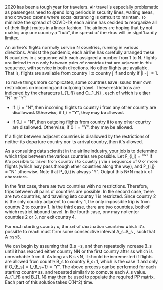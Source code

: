 2020 has been a tough year for travelers. Air travel is especially problematic as passengers need to spend long periods in security lines, waiting areas, and crowded cabins where social distancing is difficult to maintain.
To minimize the spread of COVID-19, each airline has decided to reorganize all of their flight routes in a linear fashion. The airlines are hoping that by not making any one country a "hub", the spread of the virus will be significantly limited.

An airline's flights normally service N countries, running in various directions. Amidst the pandemic, each airline has carefully arranged these N countries in a sequence with each assigned a number from 1 to N. Flights are limited to run only between pairs of countries that are adjacent in this sequence, with service in both directions. No other flights are available. That is, flights are available from country i to country j if and only if |i - j| = 1.

To make things more complicated, some countries have issued their own restrictions on incoming and outgoing travel. These restrictions are indicated by the characters I_{1..N} and O_{1..N} , each of which is either "N" or "Y”:

- If I_i = "N", then incoming flights to country i from any other country are disallowed. Otherwise, if I_i = "Y", they may be allowed.

- If O_i = "N", then outgoing flights from country ii to any other country are disallowed. Otherwise, if O_i = "Y", they may be allowed.

If a flight between adjacent countries is disallowed by the restrictions of neither its departure country nor its arrival country, then it's allowed.

As a consulting data scientist in the airline industry, your job is to determine which trips between the various countries are possible. Let P_{i,j} = "Y" if it's possible to travel from country i to country j via a sequence of 0 or more flights (which may pass through other countries along the way), and P_{i,j} = "N" otherwise. Note that P_{i,i} is always "Y". Output this N*N matrix of characters.

In the first case, there are two countries with no restrictions. Therefore, trips between all pairs of countries are possible.
In the second case, there are two countries, and traveling into country 1 is restricted. Since country 2 is the only country adjacent to country 1, the only impossible trip is from country 2 to country 1.
In the third case, there are two countries, both of which restrict inbound travel.
In the fourth case, one may not enter countries 2 or 3, nor exit country 4.

For each starting country s, the set of destination countries which it's possible to reach must form some consecutive interval A_s..B_s , such that A ≤s≤B.

We can begin by assuming that B_s =s, and then repeatedly increase B_s until it has reached either country NN or the first country after ss which is unreachable from it. As long as B_s <N, it should be incremented if flights are allowed from country B_s to country B_s+1, which is the case if and only if O_{B_s} = I_{B_s+1} = "Y".
The above process can be performed for each starting country ss, and repeated similarly to compute each A_s value.
A_{1..N} and B_{1..N} may then be used to populate the required PP matrix. Each part of this solution takes O(N^2) time.
